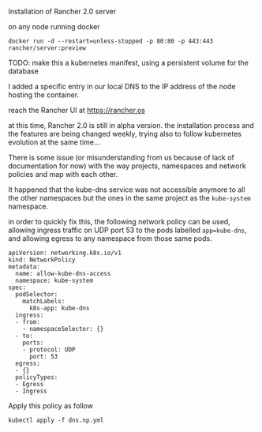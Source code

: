 Installation of Rancher 2.0 server

on any node running docker
```
docker run -d --restart=unless-stopped -p 80:80 -p 443:443 rancher/server:preview
```

TODO: make this a kubernetes manifest, using a persistent volume for the database

I added a specific entry in our local DNS to the IP address of the node hosting the container.

reach the Rancher UI at https://rancher.os

at this time, Rancher 2.0 is still in alpha version. the installation process and the features are being changed weekly, trying also to follow kubernetes evolution at the same time...

There is some issue (or misunderstanding from us because of lack of documentation for now) with the way projects, namespaces and network policies and map with each other. 

It happened that the kube-dns service was not accessible anymore to all the other namespaces but the ones in the same project as the `kube-system` namespace. 

in order to quickly fix this, the following network policy can be used, allowing ingress traffic on UDP port 53 to the pods labelled `app=kube-dns`, and allowing egress to any namespace from those same pods.

```
apiVersion: networking.k8s.io/v1
kind: NetworkPolicy
metadata:
  name: allow-kube-dns-access
  namespace: kube-system
spec:
  podSelector:
    matchLabels:
      k8s-app: kube-dns
  ingress:
  - from:
    - namespaceSelector: {}
  - to:
    ports:
    - protocol: UDP
      port: 53
  egress: 
  - {}
  policyTypes:
  - Egress
  - Ingress
```

Apply this policy as follow
```
kubectl apply -f dns.np.yml
```

